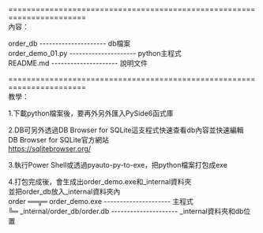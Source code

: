 =======================================================================  
內容：  

order_db         --------------------- db檔案  
order_demo_01.py --------------------- python主程式  
README.md        --------------------- 說明文件  


=======================================================================  
教學：  

1.下載python檔案後，要再外另外匯入PySide6函式庫  

2.DB可另外透過DB Browser for SQLite這支程式快速查看db內容並快速編輯  
  DB Browser for SQLite官方網站  
  https://sqlitebrowser.org/  

3.執行Power Shell或透過pyauto-py-to-exe，把python檔案打包成exe  

4.打包完成後，會生成出order_demo.exe和_internal資料夾  
  並把order_db放入_internal資料夾內  
  order ══╦═ order_demo.exe              --------------------- 主程式  
          ╚═ _internal/order_db/order.db --------------------- _internal資料夾和db位置  
